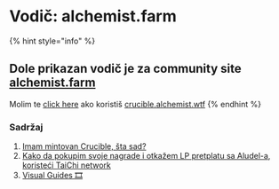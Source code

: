 # Vodič: alchemist.farm

{% hint style="info" %}
## **Dole prikazan vodič je za community site** [**alchemist.farm**](https://alchemist.farm/)

Molim te [click here](../guides-crucible.alchemist.wtf/) ako koristiš [crucible.alchemist.wtf](https://crucible.alchemist.wtf/)
{% endhint %}

### Sadržaj

1. [Imam mintovan Crucible, šta sad?](i-minted-a-crucible-now-what.md)
2. [Kako da pokupim svoje nagrade i otkažem LP pretplatu sa Aludel-a, koristeći TaiChi network](how-to-claim-rewards-and-unsubscribe-your-lp-from-the-aludel-using-the-taichi-network.md)
3. [Visual Guides 🎞](visual-guides.md)



